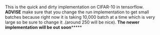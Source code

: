 This is the quick and dirty implementation on CIFAR-10 in tensorflow.
****************************ADVISE****************************
make sure that you change the run implementation to get small batches
because right now it is taking 10,000 batch at a time which is very 
large so be sure to change it .(around 250 will be nice).
************The newer implementation will be out soon*****************
